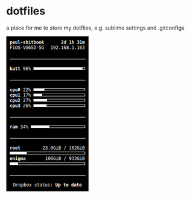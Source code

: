 # dotfiles
a place for me to store my dotfiles, e.g. sublime settings and .gitconfigs

![conky screenshot](conky_screenshot.png "conky screenshot")
